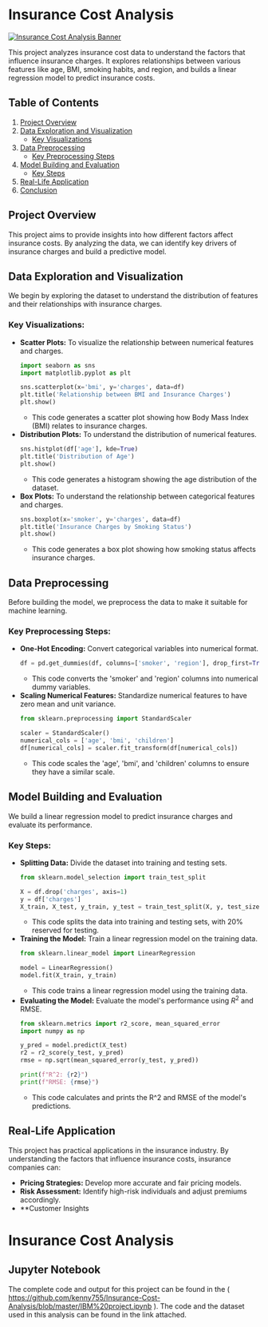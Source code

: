 # Insurance Cost Analysis
[![Insurance Cost Analysis Banner](https://via.placeholder.com/800x250?text=Insurance+Cost+Analysis)](https://via.placeholder.com/800x250?text=Insurance+Cost+Analysis)

This project analyzes insurance cost data to understand the factors that influence insurance charges. It explores relationships between various features like age, BMI, smoking habits, and region, and builds a linear regression model to predict insurance costs.

## Table of Contents

1.  [Project Overview](#project-overview)
2.  [Data Exploration and Visualization](#data-exploration-and-visualization)
    * [Key Visualizations](#key-visualizations)
3.  [Data Preprocessing](#data-preprocessing)
    * [Key Preprocessing Steps](#key-preprocessing-steps)
4.  [Model Building and Evaluation](#model-building-and-evaluation)
    * [Key Steps](#key-steps)
5.  [Real-Life Application](#real-life-application)
6.  [Conclusion](#conclusion)

## Project Overview

This project aims to provide insights into how different factors affect insurance costs. By analyzing the data, we can identify key drivers of insurance charges and build a predictive model.

## Data Exploration and Visualization

We begin by exploring the dataset to understand the distribution of features and their relationships with insurance charges.

### Key Visualizations:

* **Scatter Plots:** To visualize the relationship between numerical features and charges.
    ```python
    import seaborn as sns
    import matplotlib.pyplot as plt

    sns.scatterplot(x='bmi', y='charges', data=df)
    plt.title('Relationship between BMI and Insurance Charges')
    plt.show()
    ```
    * This code generates a scatter plot showing how Body Mass Index (BMI) relates to insurance charges.
* **Distribution Plots:** To understand the distribution of numerical features.
    ```python
    sns.histplot(df['age'], kde=True)
    plt.title('Distribution of Age')
    plt.show()
    ```
    * This code generates a histogram showing the age distribution of the dataset.
* **Box Plots:** To understand the relationship between categorical features and charges.
    ```python
    sns.boxplot(x='smoker', y='charges', data=df)
    plt.title('Insurance Charges by Smoking Status')
    plt.show()
    ```
    * This code generates a box plot showing how smoking status affects insurance charges.

## Data Preprocessing

Before building the model, we preprocess the data to make it suitable for machine learning.

### Key Preprocessing Steps:

* **One-Hot Encoding:** Convert categorical variables into numerical format.
    ```python
    df = pd.get_dummies(df, columns=['smoker', 'region'], drop_first=True)
    ```
    * This code converts the 'smoker' and 'region' columns into numerical dummy variables.
* **Scaling Numerical Features:** Standardize numerical features to have zero mean and unit variance.
    ```python
    from sklearn.preprocessing import StandardScaler

    scaler = StandardScaler()
    numerical_cols = ['age', 'bmi', 'children']
    df[numerical_cols] = scaler.fit_transform(df[numerical_cols])
    ```
    * This code scales the 'age', 'bmi', and 'children' columns to ensure they have a similar scale.

## Model Building and Evaluation

We build a linear regression model to predict insurance charges and evaluate its performance.

### Key Steps:

* **Splitting Data:** Divide the dataset into training and testing sets.
    ```python
    from sklearn.model_selection import train_test_split

    X = df.drop('charges', axis=1)
    y = df['charges']
    X_train, X_test, y_train, y_test = train_test_split(X, y, test_size=0.2, random_state=42)
    ```
    * This code splits the data into training and testing sets, with 20% reserved for testing.
* **Training the Model:** Train a linear regression model on the training data.
    ```python
    from sklearn.linear_model import LinearRegression

    model = LinearRegression()
    model.fit(X_train, y_train)
    ```
    * This code trains a linear regression model using the training data.
* **Evaluating the Model:** Evaluate the model's performance using $R^2$ and RMSE.
    ```python
    from sklearn.metrics import r2_score, mean_squared_error
    import numpy as np

    y_pred = model.predict(X_test)
    r2 = r2_score(y_test, y_pred)
    rmse = np.sqrt(mean_squared_error(y_test, y_pred))

    print(f"R^2: {r2}")
    print(f"RMSE: {rmse}")
    ```
    * This code calculates and prints the <span class="math-inline">R^2</span> and RMSE of the model's predictions.

## Real-Life Application

This project has practical applications in the insurance industry. By understanding the factors that influence insurance costs, insurance companies can:

* **Pricing Strategies:** Develop more accurate and fair pricing models.
* **Risk Assessment:** Identify high-risk individuals and adjust premiums accordingly.
* **Customer Insights
  


# Insurance Cost Analysis


## Jupyter Notebook

The complete code and output for this project can be found in the ( https://github.com/kenny755/Insurance-Cost-Analysis/blob/master/IBM%20project.ipynb ). The code and the dataset used in this analysis can be found in the link attached.
